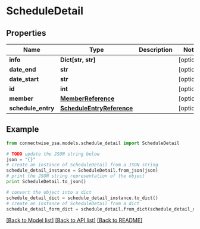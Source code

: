 # ScheduleDetail


## Properties
Name | Type | Description | Notes
------------ | ------------- | ------------- | -------------
**info** | **Dict[str, str]** |  | [optional] 
**date_end** | **str** |  | [optional] 
**date_start** | **str** |  | [optional] 
**id** | **int** |  | [optional] 
**member** | [**MemberReference**](MemberReference.md) |  | [optional] 
**schedule_entry** | [**ScheduleEntryReference**](ScheduleEntryReference.md) |  | [optional] 

## Example

```python
from connectwise_psa.models.schedule_detail import ScheduleDetail

# TODO update the JSON string below
json = "{}"
# create an instance of ScheduleDetail from a JSON string
schedule_detail_instance = ScheduleDetail.from_json(json)
# print the JSON string representation of the object
print ScheduleDetail.to_json()

# convert the object into a dict
schedule_detail_dict = schedule_detail_instance.to_dict()
# create an instance of ScheduleDetail from a dict
schedule_detail_form_dict = schedule_detail.from_dict(schedule_detail_dict)
```
[[Back to Model list]](../README.md#documentation-for-models) [[Back to API list]](../README.md#documentation-for-api-endpoints) [[Back to README]](../README.md)



